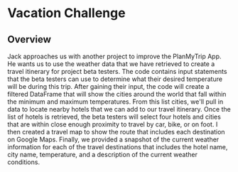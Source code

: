 # Vacation Challenge

## Overview

Jack approaches us with another project to improve the PlanMyTrip App. He wants us to use the weather data that we have retrieved to create a travel itinerary for project beta testers. The code contains input statements that the beta testers can use to determine what their desired temperature will be during this trip. After gaining their input, the code will create a filtered DataFrame that will show the cities around the world that fall within the minimum and maximum temperatures. From this list cities, we'll pull in data to locate nearby hotels that we can add to our travel itinerary. Once the list of hotels is retrieved, the beta testers will select four hotels and cities that are within close enough proximity to travel by car, bike, or on foot. I then created a travel map to show the route that includes each destination on Google Maps. Finally, we provided a snapshot of the current weather information for each of the travel destinations that includes the hotel name, city name, temperature, and a description of the current weather conditions. 
